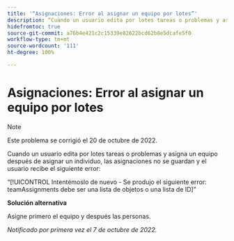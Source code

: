 ```yaml
---
title: '“Asignaciones: Error al asignar un equipo por lotes”'
description: “Cuando un usuario edita por lotes tareas o problemas y asigna un equipo después de asignar un individuo, las asignaciones no se guardan y el usuario recibe un error.”
hidefromtoc: true
source-git-commit: a76b4e421c2c15339e82622bcd62b8e5dcafe5f0
workflow-type: tm+mt
source-wordcount: '111'
ht-degree: 100%

---
```



# Asignaciones: Error al asignar un equipo por lotes

>[!NOTE]
>
>Este problema se corrigió el 20 de octubre de 2022.

Cuando un usuario edita por lotes tareas o problemas y asigna un equipo después de asignar un individuo, las asignaciones no se guardan y el usuario recibe el siguiente error:

“[!UICONTROL Intentémoslo de nuevo - Se produjo el siguiente error: teamAssignments debe ser una lista de objetos o una lista de ID]”

**Solución alternativa**

Asigne primero el equipo y después las personas.

_Notificado por primera vez el 7 de octubre de 2022._


